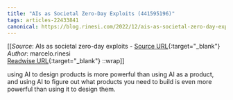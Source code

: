```yaml
---
title: "AIs as Societal Zero-Day Exploits (441595196)"
tags: articles-22433841
canonical: https://blog.rinesi.com/2022/12/ais-as-societal-zero-day-exploits/
---
```


[[_Source_: AIs as societal zero-day exploits - [Source URL](https://blog.rinesi.com/2022/12/ais-as-societal-zero-day-exploits/){:target="_blank"}<br>
_Author_: marcelo.rinesi<br>
[Readwise URL](https://readwise.io/open/441595196){:target="_blank"}
::wrap]]

using AI to design products is more powerful than using AI as a product, and using AI to figure out what products you need to build is even more powerful than using it to design them.
